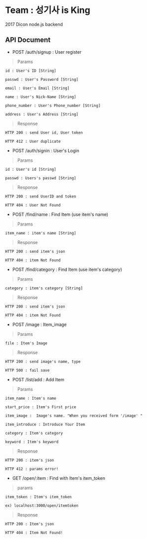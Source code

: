 # Team : 성기사 is King
2017 Dicon node.js backend

## API Document

* POST /auth/signup : User register

> Params

    id : User's ID [String]

    passwd : User's Password [String]

    email : User's Email [String]

    name : User's Nick-Name [String]

    phone_number : User's Phone_number [String]

    address : User's Address [String]

> Response

    HTTP 200 : send User id, User token

    HTTP 412 : User duplicate

* POST /auth/signin : User's Login

> Params

    id : User's id [String]

    passwd : Users's passwd [String]

> Response

    HTTP 200 : send UserID and token

    HTTP 404 : User Not Found

* POST /find/name : Find Item (use item's name)

> Params

    item_name : item's name [String]

> Response

    HTTP 200 : send item's json

    HTTP 404 : item Not Found

* POST /find/category : Find Item (use item's category)

> Params

    category : item's category [String]

> Response

    HTTP 200 : send item's json

    HTTP 404 : item Not Found

* POST /image : Item_image

> Params

    file : Item's Image

> Response

    HTTP 200 : send image's name, type

    HTTP 500 : fail save

* POST /list/add : Add Item

> Params

    item_name : Item's name

    start_price : Item's First price

    item_image :  Image's name. "When you received form '/image' "

    item_introduce : Introduce Your Item

    category : Item's category

    keyword : Item's keyword

> Response

    HTTP 200 : item's json

    HTTP 412 : params error!

* GET /open/:item : Find with Item's item_token

> params

    item_token : Item's item_token

    ex) localhost:3000/open/itemtoken

> Response

    HTTP 200 : Item's json

    HTTP 404 : Item Not Found!

